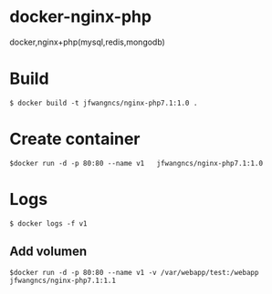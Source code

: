 # docker-nginx-php
docker,nginx+php(mysql,redis,mongodb)

# Build

```
$ docker build -t jfwangncs/nginx-php7.1:1.0 .
```

# Create container

```
$docker run -d -p 80:80 --name v1   jfwangncs/nginx-php7.1:1.0
```
# Logs

```
$ docker logs -f v1
```

## Add volumen
```
$docker run -d -p 80:80 --name v1 -v /var/webapp/test:/webapp  jfwangncs/nginx-php7.1:1.1

```

